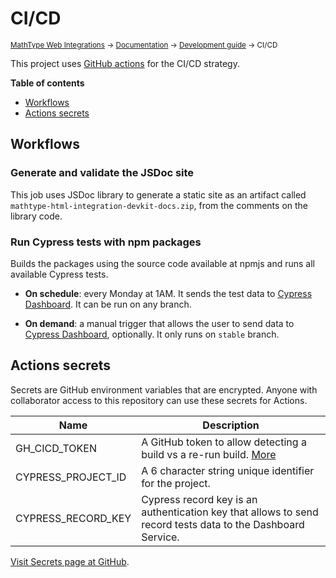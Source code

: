 # CI/CD

<small>[MathType Web Integrations](../../../README.md) → [Documentation](../../README.md) → [Development guide](../README.md) → CI/CD</small>

This project uses [GitHub actions](https://github.com/features/actions) for the CI/CD strategy.

**Table of contents**

- [Workflows](#workflows)
- [Actions secrets](#actions-secrets)

## Workflows

### Generate and validate the JSDoc site

This job uses JSDoc library to generate a static site as an artifact called `mathtype-html-integration-devkit-docs.zip`, from the comments on the library code.

### Run Cypress tests with npm packages

Builds the packages using the source code available at npmjs and runs all available Cypress tests.

- **On schedule**: every Monday at 1AM. It sends the test data to [Cypress Dashboard][cypress-dashboard]. It can be run on any branch.

- **On demand**: a manual trigger that allows the user to send data to [Cypress Dashboard][cypress-dashboard], optionally. It only runs on `stable` branch.

## Actions secrets

Secrets are GitHub environment variables that are encrypted. Anyone with collaborator access to this repository can use these secrets for Actions.

| Name               | Description                                                                                                 |
| ------------------ | ----------------------------------------------------------------------------------------------------------- |
| GH_CICD_TOKEN      | A GitHub token to allow detecting a build vs a re-run build. [More][cypress-action]                         |
| CYPRESS_PROJECT_ID | A 6 character string unique identifier for the project.                                                     |
| CYPRESS_RECORD_KEY | Cypress record key is an authentication key that allows to send record tests data to the Dashboard Service. |

[Visit Secrets page at GitHub][secrets].

[secrets]: https://github.com/wiris/html-integrations/settings/secrets
[cypress-dashboard]: (https://cypress.io/dashboard/)
[cypress-action]: https://github.com/cypress-io/github-action
